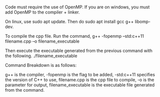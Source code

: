 Code must require the use of OpenMP. If you are on windows, you must add  OpenMP to the compiler + linker. 

On linux, use sudo apt update. Then do sudo apt install gcc g++ libomp-dev. 


To compile the cpp file. Run the command, g++ -fopenmp –std:c++11 filename.cpp –o filename_executable

Then execute the executable generated from the previous command with the following. ./filename_executable


Command Breakdown is as follows:

g++ is the compiler, -fopenmp is the flag to be added, -std:c++11 specifies the version of C++ to use, filename.cpp is the cpp file to compile, -o is the parameter for output, filename_executable is the executable file generated from the command. 

